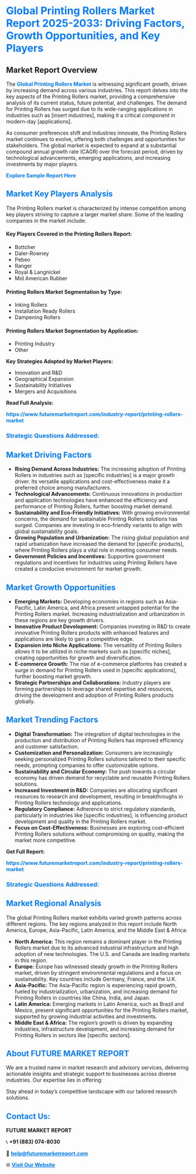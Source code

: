 <h1 style="color: #007BFF;">Global Printing Rollers Market Report 2025-2033: Driving Factors, Growth Opportunities, and Key Players</h1>

<section id="overview">
<h2>Market Report Overview</h2>
<p>The <a href="https://www.futuremarketreport.com/industry-report/printing-rollers-market" style="color: #007BFF; text-decoration: none;"><strong>Global Printing Rollers Market</strong></a> is witnessing significant growth, driven by increasing demand across various industries. This report delves into the key aspects of the Printing Rollers market, providing a comprehensive analysis of its current status, future potential, and challenges. The demand for Printing Rollers has surged due to its wide-ranging applications in industries such as [insert industries], making it a critical component in modern-day [applications].</p>
<p>As consumer preferences shift and industries innovate, the Printing Rollers market continues to evolve, offering both challenges and opportunities for stakeholders. The global market is expected to expand at a substantial compound annual growth rate (CAGR) over the forecast period, driven by technological advancements, emerging applications, and increasing investments by major players.</p>
</section>

<section id="overview">
<p><a href="https://www.futuremarketreport.com/request-sample/reportId=60314" style="color: #007BFF; text-decoration: none;"><strong>Explore Sample Report Here</strong></a></p>
</section>

<section id="key-players">
<h2 style="color: #007BFF;">Market Key Players Analysis</h2>
<p>The Printing Rollers market is characterized by intense competition among key players striving to capture a larger market share. Some of the leading companies in the market include:</p>
<h4>Key Players Covered in the Printing Rollers Report:</h4>
<ul><li>Bottcher</li><li>Daler-Rowney</li><li>Pebeo</li><li>Ranger</li><li>Royal &amp; Langnickel</li><li>Mid American Rubber</li></ul>
<h4>Printing Rollers Market Segmentation by Type:</h4>
<ul><li>Inking Rollers</li><li>Installation Ready Rollers</li><li>Dampening Rollers</li></ul>

<h4>Printing Rollers Market Segmentation by Application:</h4>
<ul><li>Printing Industry</li><li>Other</li></ul>
<p><strong>Key Strategies Adopted by Market Players:</strong></p>
<ul>
<li>Innovation and R&D</li>
<li>Geographical Expansion</li>
<li>Sustainability Initiatives</li>
<li>Mergers and Acquisitions</li>
</ul>
</section>

<section>
<p><strong>Read Full Analysis: </strong></p><a href="https://www.futuremarketreport.com/industry-report/printing-rollers-market" style="color: #007BFF; text-decoration: none;"><strong>https://www.futuremarketreport.com/industry-report/printing-rollers-market</strong></a>
<h3 style="color: #007BFF;">Strategic Questions Addressed:</h3>
</section>

<section id="driving-factors">
<h2 style="color: #007BFF;">Market Driving Factors</h2>
<ul>
<li><strong>Rising Demand Across Industries:</strong> The increasing adoption of Printing Rollers in industries such as [specific industries] is a major growth driver. Its versatile applications and cost-effectiveness make it a preferred choice among manufacturers.</li>
<li><strong>Technological Advancements:</strong> Continuous innovations in production and application technologies have enhanced the efficiency and performance of Printing Rollers, further boosting market demand.</li>
<li><strong>Sustainability and Eco-Friendly Initiatives:</strong> With growing environmental concerns, the demand for sustainable Printing Rollers solutions has surged. Companies are investing in eco-friendly variants to align with global sustainability goals.</li>
<li><strong>Growing Population and Urbanization:</strong> The rising global population and rapid urbanization have increased the demand for [specific products], where Printing Rollers plays a vital role in meeting consumer needs.</li>
<li><strong>Government Policies and Incentives:</strong> Supportive government regulations and incentives for industries using Printing Rollers have created a conducive environment for market growth.</li>
</ul>
</section>

<section id="growth-opportunities">
<h2 style="color: #007BFF;">Market Growth Opportunities</h2>
<ul>
<li><strong>Emerging Markets:</strong> Developing economies in regions such as Asia-Pacific, Latin America, and Africa present untapped potential for the Printing Rollers market. Increasing industrialization and urbanization in these regions are key growth drivers.</li>
<li><strong>Innovative Product Development:</strong> Companies investing in R&D to create innovative Printing Rollers products with enhanced features and applications are likely to gain a competitive edge.</li>
<li><strong>Expansion into Niche Applications:</strong> The versatility of Printing Rollers allows it to be utilized in niche markets such as [specific niches], creating opportunities for growth and diversification.</li>
<li><strong>E-commerce Growth:</strong> The rise of e-commerce platforms has created a surge in demand for Printing Rollers used in [specific applications], further boosting market growth.</li>
<li><strong>Strategic Partnerships and Collaborations:</strong> Industry players are forming partnerships to leverage shared expertise and resources, driving the development and adoption of Printing Rollers products globally.</li>
</ul>
</section>

<section id="trending-factors">
<h2 style="color: #007BFF;">Market Trending Factors</h2>
<ul>
<li><strong>Digital Transformation:</strong> The integration of digital technologies in the production and distribution of Printing Rollers has improved efficiency and customer satisfaction.</li>
<li><strong>Customization and Personalization:</strong> Consumers are increasingly seeking personalized Printing Rollers solutions tailored to their specific needs, prompting companies to offer customizable options.</li>
<li><strong>Sustainability and Circular Economy:</strong> The push towards a circular economy has driven demand for recyclable and reusable Printing Rollers solutions.</li>
<li><strong>Increased Investment in R&D:</strong> Companies are allocating significant resources to research and development, resulting in breakthroughs in Printing Rollers technology and applications.</li>
<li><strong>Regulatory Compliance:</strong> Adherence to strict regulatory standards, particularly in industries like [specific industries], is influencing product development and quality in the Printing Rollers market.</li>
<li><strong>Focus on Cost-Effectiveness:</strong> Businesses are exploring cost-efficient Printing Rollers solutions without compromising on quality, making the market more competitive.</li>
</ul>
</section>

<section>
<p><strong>Get Full Report: </strong></p><a href="https://www.futuremarketreport.com/industry-report/printing-rollers-market" style="color: #007BFF; text-decoration: none;"><strong>https://www.futuremarketreport.com/industry-report/printing-rollers-market</strong></a>
<h3 style="color: #007BFF;">Strategic Questions Addressed:</h3>
</section>


<section id="regional-analysis">
<h2 style="color: #007BFF;">Market Regional Analysis</h2>
<p>The global Printing Rollers market exhibits varied growth patterns across different regions. The key regions analyzed in this report include North America, Europe, Asia-Pacific, Latin America, and the Middle East & Africa:</p>
<ul>
<li><strong>North America:</strong> This region remains a dominant player in the Printing Rollers market due to its advanced industrial infrastructure and high adoption of new technologies. The U.S. and Canada are leading markets in this region.</li>
<li><strong>Europe:</strong> Europe has witnessed steady growth in the Printing Rollers market, driven by stringent environmental regulations and a focus on sustainability. Key countries include Germany, France, and the U.K.</li>
<li><strong>Asia-Pacific:</strong> The Asia-Pacific region is experiencing rapid growth, fueled by industrialization, urbanization, and increasing demand for Printing Rollers in countries like China, India, and Japan.</li>
<li><strong>Latin America:</strong> Emerging markets in Latin America, such as Brazil and Mexico, present significant opportunities for the Printing Rollers market, supported by growing industrial activities and investments.</li>
<li><strong>Middle East & Africa:</strong> The region’s growth is driven by expanding industries, infrastructure development, and increasing demand for Printing Rollers in sectors like [specific sectors].</li>
</ul>
</section>

<footer>
<h2 style="color: #007BFF;">About FUTURE MARKET REPORT</h2>
<p>We are a trusted name in market research and advisory services, delivering actionable insights and strategic support to businesses across diverse industries. Our expertise lies in offering:</p>

<p>Stay ahead in today’s competitive landscape with our tailored research solutions.</p>

<h2 style="color: #007BFF;">Contact Us:</h2>
<p><strong>FUTURE MARKET REPORT</strong></p>
<p>📞 <strong>+91 (883) 074-8030</strong></p>
<p>📧 <strong><a href="mailto:help@futuremarketreport.com" style="color: #007BFF;">help@futuremarketreport.com</a></strong></p>
<p>🌐 <strong><a href="https://www.futuremarketreport.com/" style="color: #007BFF;">Visit Our Website</a></strong></p>
</footer>